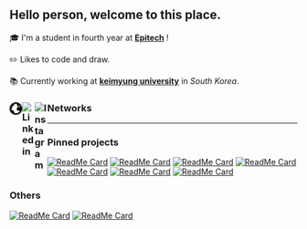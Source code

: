 ## Hello person, welcome to this place.

:mortar_board: I'm a student in fourth year at [**Epitech**](https://www.epitech.eu/fr/ecole-informatique-nancy/) !

:pencil2: Likes to code and draw.

:books: Currently working at [**keimyung university**](http://www.keimyung.ac.kr/uni/main/main.jsp) in *South Korea*.

### Networks [<img align="left" alt="Portfolio" width="22px" src="https://raw.githubusercontent.com/iconic/open-iconic/master/svg/globe.svg" />][website] [<img align="left" alt="Linkedin" width="22px" src="https://cdn.jsdelivr.net/npm/simple-icons@v3/icons/linkedin.svg" />][linkedin] [<img align="left" alt="Instagram" width="22px" src="https://cdn.jsdelivr.net/npm/simple-icons@v3/icons/instagram.svg" />][instagram]

-----

### Pinned projects
[![ReadMe Card](https://github-readme-stats.ltabis.vercel.app/api/pin/?username=ltabis&repo=accounts-cli&theme=dracula)](https://github.com/ltabis/accounts-cli)
[![ReadMe Card](https://github-readme-stats.ltabis.vercel.app/api/pin/?username=matteovol&repo=EclataxEngine&theme=dracula)](https://github.com/matteovol/EclataxEngine)
[![ReadMe Card](https://github-readme-stats.ltabis.vercel.app/api/pin/?username=ltabis&repo=deBruijnSequence&theme=dracula)](https://github.com/ltabis/deBruijnSequence)
[![ReadMe Card](https://github-readme-stats.ltabis.vercel.app/api/pin/?username=ltabis&repo=raytracer&theme=dracula)](https://github.com/ltabis/raytracer)
[![ReadMe Card](https://github-readme-stats.ltabis.vercel.app/api/pin/?username=ltabis&repo=GuessTheNumberQT&theme=dracula)](https://github.com/ltabis/GuessTheNumberQT)
[![ReadMe Card](https://github-readme-stats.ltabis.vercel.app/api/pin/?username=ltabis&repo=lingo&theme=dracula)](https://github.com/ltabis/lingo)
[![ReadMe Card](https://github-readme-stats.ltabis.vercel.app/api/pin/?username=ltabis&repo=electron-dev-environment&theme=dracula)](https://github.com/ltabis/electron-dev-environment)

### Others
[![ReadMe Card](https://github-readme-stats.vercel.app/api/pin/?username=ltabis&repo=MylibC&theme=cobalt)](https://github.com/ltabis/MylibC)
[![ReadMe Card](https://github-readme-stats.vercel.app/api/pin/?username=ltabis&repo=Utility-scripts&theme=cobalt)](https://github.com/ltabis/Utility-scripts)

[website]: https://ltabis.github.io/
[linkedin]: https://www.linkedin.com/in/lucas-tabis-791921154/
[instagram]: https://www.instagram.com/tabrisse/
